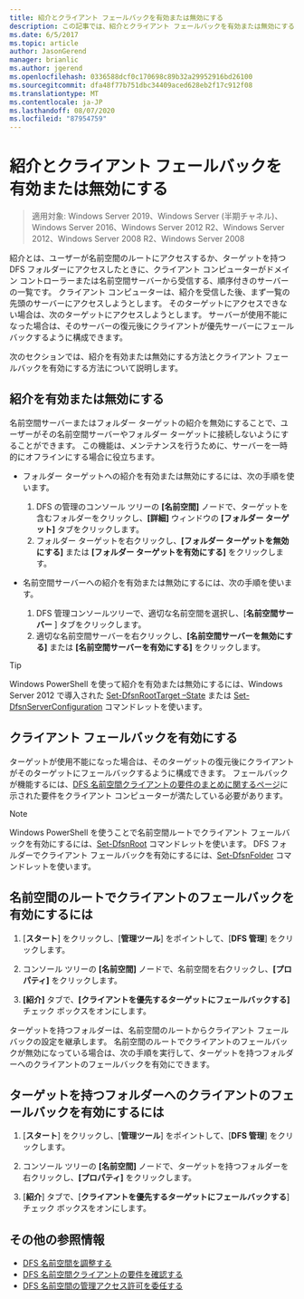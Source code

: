```yaml
---
title: 紹介とクライアント フェールバックを有効または無効にする
description: この記事では、紹介とクライアント フェールバックを有効または無効にする方法について説明します。
ms.date: 6/5/2017
ms.topic: article
author: JasonGerend
manager: brianlic
ms.author: jgerend
ms.openlocfilehash: 0336588dcf0c170698c89b32a29952916bd26100
ms.sourcegitcommit: dfa48f77b751dbc34409aced628eb2f17c912f08
ms.translationtype: MT
ms.contentlocale: ja-JP
ms.lasthandoff: 08/07/2020
ms.locfileid: "87954759"
---
```

# <a name="enable-or-disable-referrals-and-client-failback"></a>紹介とクライアント フェールバックを有効または無効にする

> 適用対象: Windows Server 2019、Windows Server (半期チャネル)、Windows Server 2016、Windows Server 2012 R2、Windows Server 2012、Windows Server 2008 R2、Windows Server 2008

紹介とは、ユーザーが名前空間のルートにアクセスするか、ターゲットを持つ DFS フォルダーにアクセスしたときに、クライアント コンピューターがドメイン コントローラーまたは名前空間サーバーから受信する、順序付きのサーバーの一覧です。 クライアント コンピューターは、紹介を受信した後、まず一覧の先頭のサーバーにアクセスしようとします。 そのターゲットにアクセスできない場合は、次のターゲットにアクセスしようとします。 サーバーが使用不能になった場合は、そのサーバーの復元後にクライアントが優先サーバーにフェールバックするように構成できます。

次のセクションでは、紹介を有効または無効にする方法とクライアント フェールバックを有効にする方法について説明します。

## <a name="enable-or-disable-referrals"></a>紹介を有効または無効にする

名前空間サーバーまたはフォルダー ターゲットの紹介を無効にすることで、ユーザーがその名前空間サーバーやフォルダー ターゲットに接続しないようにすることができます。 この機能は、メンテナンスを行うために、サーバーを一時的にオフラインにする場合に役立ちます。

-   フォルダー ターゲットへの紹介を有効または無効にするには、次の手順を使います。

    1.  DFS の管理のコンソール ツリーの **[名前空間]** ノードで、ターゲットを含むフォルダーをクリックし、**[詳細]** ウィンドウの **[フォルダー ターゲット]** タブをクリックします。
    2.  フォルダー ターゲットを右クリックし、**[フォルダー ターゲットを無効にする]** または **[フォルダー ターゲットを有効にする]** をクリックします。

-   名前空間サーバーへの紹介を有効または無効にするには、次の手順を使います。

    1.  DFS 管理コンソールツリーで、適切な名前空間を選択し、[**名前空間サーバー** ] タブをクリックします。
    2.  適切な名前空間サーバーを右クリックし、**[名前空間サーバーを無効にする]** または **[名前空間サーバーを有効にする]** をクリックします。


> [!TIP]
> Windows PowerShell を使って紹介を有効または無効にするには、Windows Server 2012 で導入された [Set-DfsnRootTarget –State](/previous-versions/windows/it-pro/windows-server-2008-R2-and-2008/cc731089(v=ws.11)) または [Set-DfsnServerConfiguration](/previous-versions/windows/it-pro/windows-server-2008-R2-and-2008/cc731089(v=ws.11)) コマンドレットを使います。

## <a name="enable-client-failback"></a>クライアント フェールバックを有効にする

ターゲットが使用不能になった場合は、そのターゲットの復元後にクライアントがそのターゲットにフェールバックするように構成できます。 フェールバックが機能するには、[DFS 名前空間クライアントの要件のまとめに関するページ](/previous-versions/windows/it-pro/windows-server-2008-R2-and-2008/cc771913(v=ws.11))に示された要件をクライアント コンピューターが満たしている必要があります。


> [!NOTE]
> Windows PowerShell を使うことで名前空間ルートでクライアント フェールバックを有効にするには、[Set-DfsnRoot](/previous-versions/windows/it-pro/windows-server-2008-R2-and-2008/cc771913(v=ws.11)) コマンドレットを使います。 DFS フォルダーでクライアント フェールバックを有効にするには、[Set-DfsnFolder](/previous-versions/windows/it-pro/windows-server-2008-R2-and-2008/cc771913(v=ws.11)) コマンドレットを使います。


## <a name="to-enable-client-failback-for-a-namespace-root"></a>名前空間のルートでクライアントのフェールバックを有効にするには

1.  [**スタート**] をクリックし、[**管理ツール**] をポイントして、[**DFS 管理**] をクリックします。

2.  コンソール ツリーの **[名前空間]** ノードで、名前空間を右クリックし、**[プロパティ]** をクリックします。

3.  **[紹介]** タブで、**[クライアントを優先するターゲットにフェールバックする]** チェック ボックスをオンにします。

ターゲットを持つフォルダーは、名前空間のルートからクライアント フェールバックの設定を継承します。 名前空間のルートでクライアントのフェールバックが無効になっている場合は、次の手順を実行して、ターゲットを持つフォルダーへのクライアントのフェールバックを有効にできます。

## <a name="to-enable-client-failback-for-a-folder-with-targets"></a>ターゲットを持つフォルダーへのクライアントのフェールバックを有効にするには

1.  [**スタート**] をクリックし、[**管理ツール**] をポイントして、[**DFS 管理**] をクリックします。

2.  コンソール ツリーの **[名前空間]** ノードで、ターゲットを持つフォルダーを右クリックし、**[プロパティ]** をクリックします。

3.  [**紹介**] タブで、[**クライアントを優先するターゲットにフェールバックする**] チェック ボックスをオンにします。

## <a name="additional-references"></a>その他の参照情報

-   [DFS 名前空間を調整する](tuning-dfs-namespaces.md)
-   [DFS 名前空間クライアントの要件を確認する](/previous-versions/windows/it-pro/windows-server-2008-R2-and-2008/cc771913(v=ws.11))
-   [DFS 名前空間の管理アクセス許可を委任する](delegate-management-permissions-for-dfs-namespaces.md)
